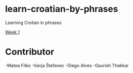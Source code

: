 # learn-croatian-by-phrases
Learning Crotian in phrases

[Week 1](./Week-1)

# Contributor
-Matea Filko
-Vanja Štefanec
-Diego Alves
-Gaurish Thakkar
